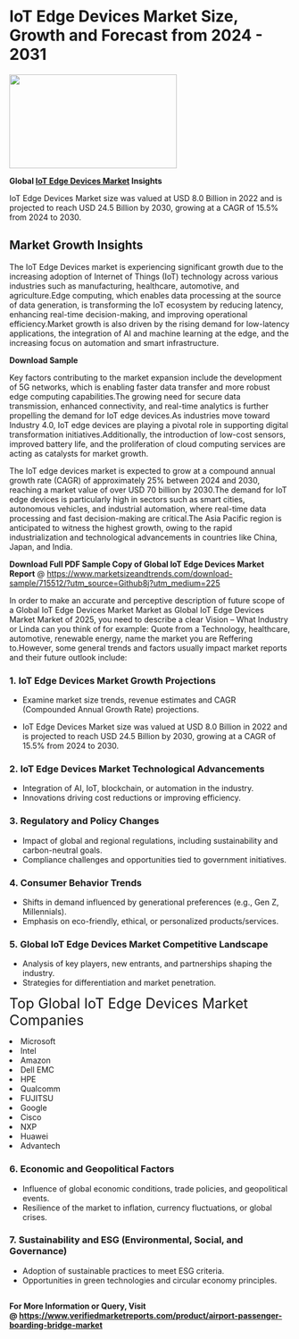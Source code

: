 <H1>IoT Edge Devices Market Size, Growth and Forecast from 2024 - 2031</H1><img class="aligncenter size-medium wp-image-584254" src="https://thirdeyenews.in/wp-content/uploads/2024/09/Global-Market-Research-300x168.jpeg" alt="" width="300" height="168" /><p><strong>Global&nbsp;<a href="https://www.marketsizeandtrends.com/download-sample/715512/?utm_source=Github8j?utm_medium=225">IoT Edge Devices Market</a> Insights</strong></p><p>IoT Edge Devices Market size was valued at USD 8.0 Billion in 2022 and is projected to reach USD 24.5 Billion by 2030, growing at a CAGR of 15.5% from 2024 to 2030.</p><p><h2>Market Growth Insights</h2> <p>The IoT Edge Devices market is experiencing significant growth due to the increasing adoption of Internet of Things (IoT) technology across various industries such as manufacturing, healthcare, automotive, and agriculture.Edge computing, which enables data processing at the source of data generation, is transforming the IoT ecosystem by reducing latency, enhancing real-time decision-making, and improving operational efficiency.Market growth is also driven by the rising demand for low-latency applications, the integration of AI and machine learning at the edge, and the increasing focus on automation and smart infrastructure.</p> <p><strong>Download Sample</strong></p> <p>Key factors contributing to the market expansion include the development of 5G networks, which is enabling faster data transfer and more robust edge computing capabilities.The growing need for secure data transmission, enhanced connectivity, and real-time analytics is further propelling the demand for IoT edge devices.As industries move toward Industry 4.0, IoT edge devices are playing a pivotal role in supporting digital transformation initiatives.Additionally, the introduction of low-cost sensors, improved battery life, and the proliferation of cloud computing services are acting as catalysts for market growth.</p> <p>The IoT edge devices market is expected to grow at a compound annual growth rate (CAGR) of approximately 25% between 2024 and 2030, reaching a market value of over USD 70 billion by 2030.The demand for IoT edge devices is particularly high in sectors such as smart cities, autonomous vehicles, and industrial automation, where real-time data processing and fast decision-making are critical.The Asia Pacific region is anticipated to witness the highest growth, owing to the rapid industrialization and technological advancements in countries like China, Japan, and India.</p> <p><span class=""><strong>Download Full PDF Sample Copy of Global IoT Edge Devices Market Report</strong> @ <a href="https://www.marketsizeandtrends.com/download-sample/715512/?utm_source=Github8j?utm_medium=225" target="_blank">https://www.marketsizeandtrends.com/download-sample/715512/?utm_source=Github8j?utm_medium=225</a></span></p><p>In order to make an accurate and perceptive description of future scope of a Global&nbsp;IoT Edge Devices Market Market as Global&nbsp;IoT Edge Devices Market Market of 2025, you need to describe a clear Vision &ndash; What Industry or Linda can you think of for example: Quote from a Technology, healthcare, automotive, renewable energy, name the market you are Reffering to.However, some general trends and factors usually impact market reports and their future outlook include:</p><h3>1.&nbsp;<strong>IoT Edge Devices Market Growth Projections</strong></h3><ul><li>Examine market size trends, revenue estimates and CAGR (Compounded Annual Growth Rate) projections.</li><li><p>IoT Edge Devices Market size was valued at USD 8.0 Billion in 2022 and is projected to reach USD 24.5 Billion by 2030, growing at a CAGR of 15.5% from 2024 to 2030.</p></li></ul><h3>2.&nbsp;<strong>IoT Edge Devices Market Technological Advancements</strong></h3><ul><li>Integration of AI, IoT, blockchain, or automation in the industry.</li><li>Innovations driving cost reductions or improving efficiency.</li></ul><h3>3.&nbsp;<strong>Regulatory and Policy Changes</strong></h3><ul><li>Impact of global and regional regulations, including sustainability and carbon-neutral goals.</li><li>Compliance challenges and opportunities tied to government initiatives.</li></ul><h3>4.&nbsp;<strong>Consumer Behavior Trends</strong></h3><ul><li>Shifts in demand influenced by generational preferences (e.g., Gen Z, Millennials).</li><li>Emphasis on eco-friendly, ethical, or personalized products/services.</li></ul><h3>5.&nbsp;<strong>Global IoT Edge Devices Market Competitive Landscape</strong></h3><ul><li>Analysis of key players, new entrants, and partnerships shaping the industry.</li><li>Strategies for differentiation and market penetration.</li></ul><p data-pm-slice="1 1 []"><span style="color: inherit; font-family: inherit; font-size: 25px;">Top Global IoT Edge Devices Market Companies</span></p><div class="" data-test-id=""><p><li>Microsoft</li><li> Intel</li><li> Amazon</li><li> Dell EMC</li><li> HPE</li><li> Qualcomm</li><li> FUJITSU</li><li> Google</li><li> Cisco</li><li> NXP</li><li> Huawei</li><li> Advantech</li></p></div><h3>6.&nbsp;<strong>Economic and Geopolitical Factors</strong></h3><ul><li>Influence of global economic conditions, trade policies, and geopolitical events.</li><li>Resilience of the market to inflation, currency fluctuations, or global crises.</li></ul><h3>7.&nbsp;<strong>Sustainability and ESG (Environmental, Social, and Governance)</strong></h3><ul><li>Adoption of sustainable practices to meet ESG criteria.</li><li>Opportunities in green technologies and circular economy principles.</li></ul><h2><strong style="font-size: 14px;">For More Information or Query, Visit @&nbsp;</strong><a style="background-color: #ffffff; font-size: 14px;" href="https://www.marketsizeandtrends.com/report/iot-edge-devices-market/" target="_blank">https://www.verifiedmarketreports.com/product/airport-passenger-boarding-bridge-market</a></h2>
